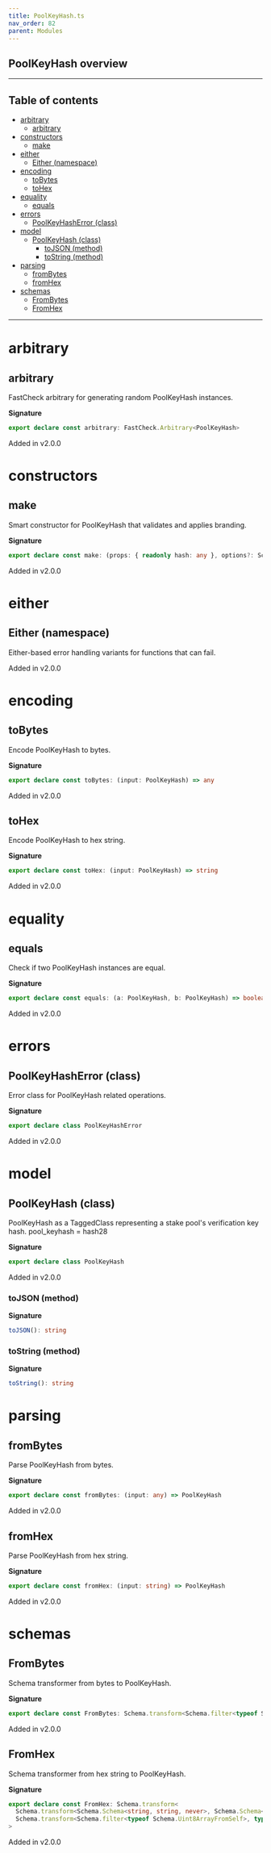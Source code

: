 ```yaml
---
title: PoolKeyHash.ts
nav_order: 82
parent: Modules
---
```


## PoolKeyHash overview

---

<h2 class="text-delta">Table of contents</h2>

- [arbitrary](#arbitrary)
  - [arbitrary](#arbitrary-1)
- [constructors](#constructors)
  - [make](#make)
- [either](#either)
  - [Either (namespace)](#either-namespace)
- [encoding](#encoding)
  - [toBytes](#tobytes)
  - [toHex](#tohex)
- [equality](#equality)
  - [equals](#equals)
- [errors](#errors)
  - [PoolKeyHashError (class)](#poolkeyhasherror-class)
- [model](#model)
  - [PoolKeyHash (class)](#poolkeyhash-class)
    - [toJSON (method)](#tojson-method)
    - [toString (method)](#tostring-method)
- [parsing](#parsing)
  - [fromBytes](#frombytes)
  - [fromHex](#fromhex)
- [schemas](#schemas)
  - [FromBytes](#frombytes-1)
  - [FromHex](#fromhex-1)

---

# arbitrary

## arbitrary

FastCheck arbitrary for generating random PoolKeyHash instances.

**Signature**

```ts
export declare const arbitrary: FastCheck.Arbitrary<PoolKeyHash>
```

Added in v2.0.0

# constructors

## make

Smart constructor for PoolKeyHash that validates and applies branding.

**Signature**

```ts
export declare const make: (props: { readonly hash: any }, options?: Schema.MakeOptions | undefined) => PoolKeyHash
```

Added in v2.0.0

# either

## Either (namespace)

Either-based error handling variants for functions that can fail.

Added in v2.0.0

# encoding

## toBytes

Encode PoolKeyHash to bytes.

**Signature**

```ts
export declare const toBytes: (input: PoolKeyHash) => any
```

Added in v2.0.0

## toHex

Encode PoolKeyHash to hex string.

**Signature**

```ts
export declare const toHex: (input: PoolKeyHash) => string
```

Added in v2.0.0

# equality

## equals

Check if two PoolKeyHash instances are equal.

**Signature**

```ts
export declare const equals: (a: PoolKeyHash, b: PoolKeyHash) => boolean
```

Added in v2.0.0

# errors

## PoolKeyHashError (class)

Error class for PoolKeyHash related operations.

**Signature**

```ts
export declare class PoolKeyHashError
```

Added in v2.0.0

# model

## PoolKeyHash (class)

PoolKeyHash as a TaggedClass representing a stake pool's verification key hash.
pool_keyhash = hash28

**Signature**

```ts
export declare class PoolKeyHash
```

Added in v2.0.0

### toJSON (method)

**Signature**

```ts
toJSON(): string
```

### toString (method)

**Signature**

```ts
toString(): string
```

# parsing

## fromBytes

Parse PoolKeyHash from bytes.

**Signature**

```ts
export declare const fromBytes: (input: any) => PoolKeyHash
```

Added in v2.0.0

## fromHex

Parse PoolKeyHash from hex string.

**Signature**

```ts
export declare const fromHex: (input: string) => PoolKeyHash
```

Added in v2.0.0

# schemas

## FromBytes

Schema transformer from bytes to PoolKeyHash.

**Signature**

```ts
export declare const FromBytes: Schema.transform<Schema.filter<typeof Schema.Uint8ArrayFromSelf>, typeof PoolKeyHash>
```

Added in v2.0.0

## FromHex

Schema transformer from hex string to PoolKeyHash.

**Signature**

```ts
export declare const FromHex: Schema.transform<
  Schema.transform<Schema.Schema<string, string, never>, Schema.Schema<Uint8Array, Uint8Array, never>>,
  Schema.transform<Schema.filter<typeof Schema.Uint8ArrayFromSelf>, typeof PoolKeyHash>
>
```

Added in v2.0.0
